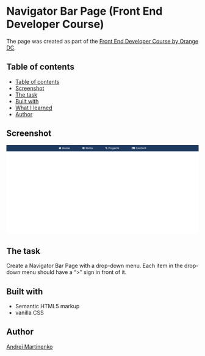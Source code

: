 # Navigator Bar Page (Front End Developer Course)

The page was created as part of the [Front End Developer Course by Orange DC](https://digitalcenter.orange.md/).

## Table of contents
- [Table of contents](#table-of-contents)
- [Screenshot](#screenshot)
- [The task](#the-task)
- [Built with](#built-with)
- [What I learned](#what-i-learned)
- [Author](#author)

## Screenshot

![](./images/Screenshot.png)

## The task

Create a Navigator Bar Page with a drop-down menu. 
Each item in the drop-down menu should have a “>” sign in front of it.


## Built with

- Semantic HTML5 markup
- vanilla CSS

## Author

[Andrei Martinenko](https://github.com/AxinitM)
